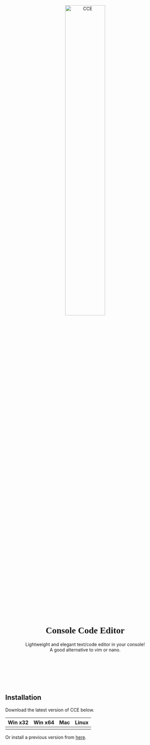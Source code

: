 <div style="text-align: center">
    <img src="C:\Users\ewr0327\Google Drive (william.ragstad@gmail.com)\- Programming Projects\ConsoleCodeEditor\logo.png" alt="CCE" style="width:50%;text-align: center;" />
    <h1 style="margin-top: 0;font-family: Georgia;">
        Console Code Editor
    </h1>
    <p style="padding-bottom: 100px;">
        Lightweight and elegant text/code editor in your console!<br>
        A good alternative to vim or nano.
    </p>
</div>

## Installation

Download the latest version of CCE below.

| Win x32 | Win x64 | Mac  | Linux |
| ------- | ------- | ---- | ----- |
|         |         |      |       |

Or install a previous version from [here]().